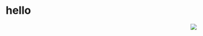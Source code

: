 
# hello
<img align="right" src="https://github-readme-stats.vercel.app/api?username=1119878190&show_icons=true">
